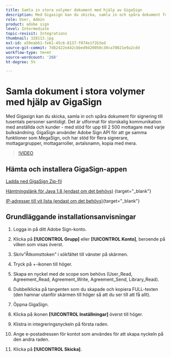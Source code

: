 ```yaml
---
title: Samla in stora volymer dokument med hjälp av GigaSign
description: Med Gigasign kan du skicka, samla in och spåra dokument för signering till tusentals personer samtidigt
role: User, Admin
product: adobe sign
level: Intermediate
topic-revisit: Integrations
thumbnail: 328113.jpg
exl-id: a59eab61-fe61-45c6-8137-f074e1f2b3ed
source-git-commit: 7d82422e442cbbed9420050c30ca70821e9a2cdd
workflow-type: tm+mt
source-wordcount: '268'
ht-degree: 5%

---
```


# Samla dokument i stora volymer med hjälp av GigaSign

Med Gigasign kan du skicka, samla in och spåra dokument för signering till tusentals personer samtidigt. Det är utformat för storskalig kommunikation med anställda och kunder - med stöd för upp till 2 500 mottagare med varje bulksändning. GigaSign använder Adobe Sign API för att ge samma funktioner som MegaSign, och har stöd för flera signerare, mottagargrupper, mottagarroller, avtalsnamn, kopia med mera.

>[!VIDEO](https://video.tv.adobe.com/v/328113?hidetitle=true)

## Hämta och installera GigaSign-appen

[Ladda ned GigaSign Zip-fil](https://documentcloud.adobe.com/link/track?uri=urn:aaid:scds:US:8975dbca-98d5-4e66-9164-d21163c91c7f)

[Hämtningslänk för Java 1.8 (endast om det behövs)](https://www.oracle.com/java/technologies/javase/javase8-archive-downloads.html) {target=&quot;_blank&quot;}

[IP-adresser till vit lista (endast om det behövs)](https://helpx.adobe.com/se/sign/system-requirements.html#IPs){target=&quot;_blank&quot;}

## Grundläggande installationsanvisningar

1. Logga in på ditt Adobe Sign-konto.

1. Klicka på **[!UICONTROL Grupp]** eller **[!UICONTROL Konto]**, beroende på vilken som visas överst.

1. Skriv&quot;Åtkomsttoken&quot; i sökfältet till vänster på skärmen.

1. Tryck på +-ikonen till höger.

1. Skapa en nyckel med de scope som behövs (User_Read, Agreement_Read, Agreement_Write, Agreement_Send, Library_Read).

1. Dubbelklicka på tangenten som du skapade och kopiera FULL-texten (den hamnar utanför skärmen till höger så att du ser till att få allt).

1. Öppna GigaSign.

1. Klicka på ikonen **[!UICONTROL Inställningar]** överst till höger.

1. Klistra in integreringsnyckeln på första raden.

1. Ange e-postadressen för kontot som användes för att skapa nyckeln på den andra raden.

1. Klicka på **[!UICONTROL Skicka]**.
